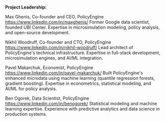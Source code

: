 **Project Leadership:**

Max Ghenis, Co-founder and CEO, PolicyEngine
https://www.linkedin.com/in/maxghenis/
Former Google data scientist, founded UBI Center. Expertise in microsimulation modeling, policy analysis, and open-source development.

Nikhil Woodruff, Co-founder and CTO, PolicyEngine
https://www.linkedin.com/in/nikhil-woodruff/
Lead architect of PolicyEngine's technical infrastructure. Expertise in full-stack development, microsimulation engines, and AI/ML integration.

Pavel Makarchuk, Economist, PolicyEngine
https://www.linkedin.com/in/pavel-makarchuk/
Built PolicyEngine's enhanced microdata using machine learning (quantile regression forests, gradient boosting). Expertise in econometrics, statistical modeling, and AI/ML for policy analysis.

Ben Ogorek, Data Scientist, PolicyEngine
https://www.linkedin.com/in/benogorek/
Statistical modeling and machine learning expertise. Experience with predictive analytics and data science in production systems.
